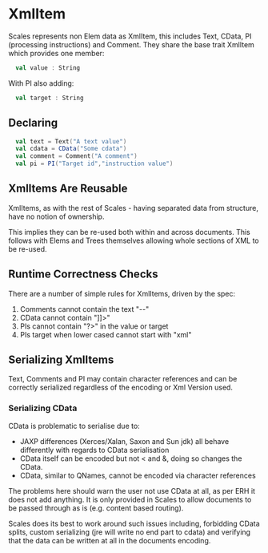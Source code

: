 # XmlItem

Scales represents non Elem data as XmlItem, this includes Text, CData, PI (processing instructions) and Comment.  They share the base trait XmlItem which provides one member:

```scala
  val value : String
```

With PI also adding:

```scala
  val target : String
```

## Declaring

```scala
  val text = Text("A text value")
  val cdata = CData("Some cdata")
  val comment = Comment("A comment")
  val pi = PI("Target id","instruction value")
```

## XmlItems Are Reusable

XmlItems, as with the rest of Scales - having separated data from structure, have no notion of ownership.

This implies they can be re-used both within and across documents.  This follows with Elems and Trees themselves allowing whole sections of XML to be re-used.

## Runtime Correctness Checks

There are a number of simple rules for XmlItems, driven by the spec:

1. Comments cannot contain the text "--"
2. CData cannot contain "]]>"
3. PIs cannot contain "?>" in the value or target
4. PIs target when lower cased cannot start with "xml"

## Serializing XmlItems

Text, Comments and PI may contain character references and can be correctly serialized regardless of the encoding or Xml Version used.

### Serializing CData

CData is problematic to serialise due to:

* JAXP differences (Xerces/Xalan, Saxon and Sun jdk) all behave differently with regards to CData serialisation
* CData itself can be encoded but not < and &, doing so changes the CData.
* CData, similar to QNames, cannot be encoded via character references

The problems here should warn the user not use CData at all, as per ERH it does not add anything.  It is only provided in Scales to allow documents to be passed through as is (e.g. content based routing).

Scales does its best to work around such issues including, forbidding CData splits, custom serializing (jre will write no end part to cdata) and verifying that the data can be written at all in the documents encoding.